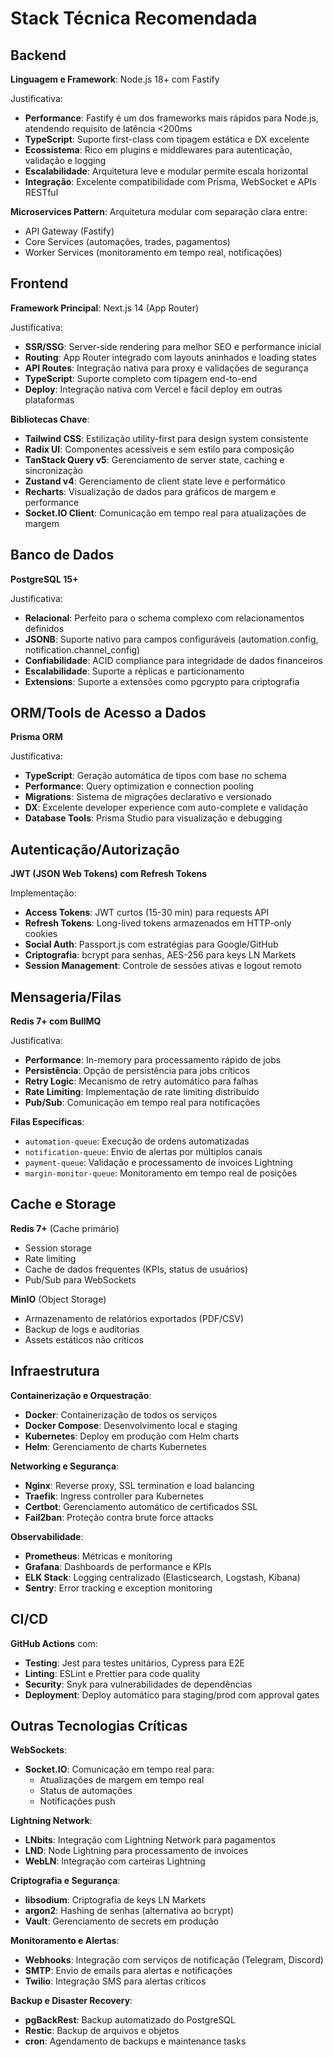 # Stack Técnica Recomendada

## Backend

**Linguagem e Framework**: Node.js 18+ com Fastify

Justificativa:
- **Performance**: Fastify é um dos frameworks mais rápidos para Node.js, atendendo requisito de latência <200ms
- **TypeScript**: Suporte first-class com tipagem estática e DX excelente
- **Ecossistema**: Rico em plugins e middlewares para autenticação, validação e logging
- **Escalabilidade**: Arquitetura leve e modular permite escala horizontal
- **Integração**: Excelente compatibilidade com Prisma, WebSocket e APIs RESTful

**Microservices Pattern**: Arquitetura modular com separação clara entre:
- API Gateway (Fastify)
- Core Services (automações, trades, pagamentos)
- Worker Services (monitoramento em tempo real, notificações)

## Frontend

**Framework Principal**: Next.js 14 (App Router)

Justificativa:
- **SSR/SSG**: Server-side rendering para melhor SEO e performance inicial
- **Routing**: App Router integrado com layouts aninhados e loading states
- **API Routes**: Integração nativa para proxy e validações de segurança
- **TypeScript**: Suporte completo com tipagem end-to-end
- **Deploy**: Integração nativa com Vercel e fácil deploy em outras plataformas

**Bibliotecas Chave**:
- **Tailwind CSS**: Estilização utility-first para design system consistente
- **Radix UI**: Componentes acessíveis e sem estilo para composição
- **TanStack Query v5**: Gerenciamento de server state, caching e sincronização
- **Zustand v4**: Gerenciamento de client state leve e performático
- **Recharts**: Visualização de dados para gráficos de margem e performance
- **Socket.IO Client**: Comunicação em tempo real para atualizações de margem

## Banco de Dados

**PostgreSQL 15+**

Justificativa:
- **Relacional**: Perfeito para o schema complexo com relacionamentos definidos
- **JSONB**: Suporte nativo para campos configuráveis (automation.config, notification.channel_config)
- **Confiabilidade**: ACID compliance para integridade de dados financeiros
- **Escalabilidade**: Suporte a réplicas e particionamento
- **Extensions**: Suporte a extensões como pgcrypto para criptografia

## ORM/Tools de Acesso a Dados

**Prisma ORM**

Justificativa:
- **TypeScript**: Geração automática de tipos com base no schema
- **Performance**: Query optimization e connection pooling
- **Migrations**: Sistema de migrações declarativo e versionado
- **DX**: Excelente developer experience com auto-complete e validação
- **Database Tools**: Prisma Studio para visualização e debugging

## Autenticação/Autorização

**JWT (JSON Web Tokens) com Refresh Tokens**

Implementação:
- **Access Tokens**: JWT curtos (15-30 min) para requests API
- **Refresh Tokens**: Long-lived tokens armazenados em HTTP-only cookies
- **Social Auth**: Passport.js com estratégias para Google/GitHub
- **Criptografia**: bcrypt para senhas, AES-256 para keys LN Markets
- **Session Management**: Controle de sessões ativas e logout remoto

## Mensageria/Filas

**Redis 7+ com BullMQ**

Justificativa:
- **Performance**: In-memory para processamento rápido de jobs
- **Persistência**: Opção de persistência para jobs críticos
- **Retry Logic**: Mecanismo de retry automático para falhas
- **Rate Limiting**: Implementação de rate limiting distribuído
- **Pub/Sub**: Comunicação em tempo real para notificações

**Filas Específicas**:
- `automation-queue`: Execução de ordens automatizadas
- `notification-queue`: Envio de alertas por múltiplos canais
- `payment-queue`: Validação e processamento de invoices Lightning
- `margin-monitor-queue`: Monitoramento em tempo real de posições

## Cache e Storage

**Redis 7+** (Cache primário)
- Session storage
- Rate limiting
- Cache de dados frequentes (KPIs, status de usuários)
- Pub/Sub para WebSockets

**MinIO** (Object Storage)
- Armazenamento de relatórios exportados (PDF/CSV)
- Backup de logs e auditorias
- Assets estáticos não críticos

## Infraestrutura

**Containerização e Orquestração**:
- **Docker**: Containerização de todos os serviços
- **Docker Compose**: Desenvolvimento local e staging
- **Kubernetes**: Deploy em produção com Helm charts
- **Helm**: Gerenciamento de charts Kubernetes

**Networking e Segurança**:
- **Nginx**: Reverse proxy, SSL termination e load balancing
- **Traefik**: Ingress controller para Kubernetes
- **Certbot**: Gerenciamento automático de certificados SSL
- **Fail2ban**: Proteção contra brute force attacks

**Observabilidade**:
- **Prometheus**: Métricas e monitoring
- **Grafana**: Dashboards de performance e KPIs
- **ELK Stack**: Logging centralizado (Elasticsearch, Logstash, Kibana)
- **Sentry**: Error tracking e exception monitoring

## CI/CD

**GitHub Actions** com:
- **Testing**: Jest para testes unitários, Cypress para E2E
- **Linting**: ESLint e Prettier para code quality
- **Security**: Snyk para vulnerabilidades de dependências
- **Deployment**: Deploy automático para staging/prod com approval gates

## Outras Tecnologias Críticas

**WebSockets**:
- **Socket.IO**: Comunicação em tempo real para:
  - Atualizações de margem em tempo real
  - Status de automações
  - Notificações push

**Lightning Network**:
- **LNbits**: Integração com Lightning Network para pagamentos
- **LND**: Node Lightning para processamento de invoices
- **WebLN**: Integração com carteiras Lightning

**Criptografia e Segurança**:
- **libsodium**: Criptografia de keys LN Markets
- **argon2**: Hashing de senhas (alternativa ao bcrypt)
- **Vault**: Gerenciamento de secrets em produção

**Monitoramento e Alertas**:
- **Webhooks**: Integração com serviços de notificação (Telegram, Discord)
- **SMTP**: Envio de emails para alertas e notificações
- **Twilio**: Integração SMS para alertas críticos

**Backup e Disaster Recovery**:
- **pgBackRest**: Backup automatizado do PostgreSQL
- **Restic**: Backup de arquivos e objetos
- **cron**: Agendamento de backups e maintenance tasks